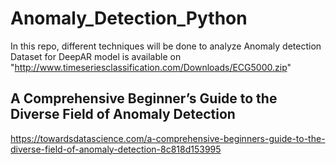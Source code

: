 # Anomaly_Detection_Python
In this repo, different techniques will be done to analyze Anomaly detection
Dataset for DeepAR model is available on "http://www.timeseriesclassification.com/Downloads/ECG5000.zip"

## A Comprehensive Beginner’s Guide to the Diverse Field of Anomaly Detection 
https://towardsdatascience.com/a-comprehensive-beginners-guide-to-the-diverse-field-of-anomaly-detection-8c818d153995
